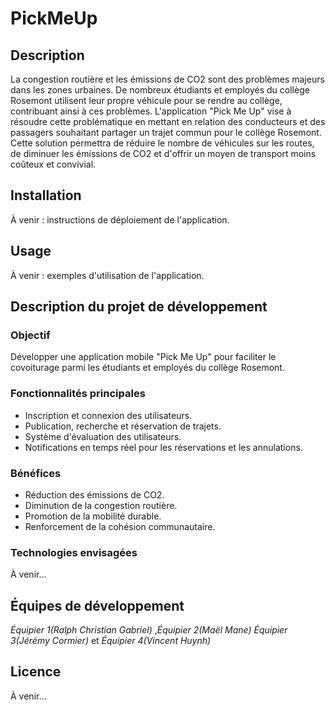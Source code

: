 # PickMeUp

## Description
La congestion routière et les émissions de CO2 sont des problèmes majeurs dans les zones urbaines. De nombreux étudiants et employés du collège Rosemont utilisent leur propre véhicule pour se rendre au collège, contribuant ainsi à ces problèmes. L'application "Pick Me Up" vise à résoudre cette problématique en mettant en relation des conducteurs et des passagers souhaitant partager un trajet commun pour le collège Rosemont. Cette solution permettra de réduire le nombre de véhicules sur les routes, de diminuer les émissions de CO2 et d'offrir un moyen de transport moins coûteux et convivial.

## Installation
<!-- TODO -->
À venir : instructions de déploiement de l'application.

## Usage
<!-- TODO -->
À venir : exemples d'utilisation de l'application.

## Description du projet de développement

### Objectif
Développer une application mobile "Pick Me Up" pour faciliter le covoiturage parmi les étudiants et employés du collège Rosemont.

### Fonctionnalités principales
- Inscription et connexion des utilisateurs.
- Publication, recherche et réservation de trajets.
- Système d'évaluation des utilisateurs.
- Notifications en temps réel pour les réservations et les annulations.

### Bénéfices
- Réduction des émissions de CO2.
- Diminution de la congestion routière.
- Promotion de la mobilité durable.
- Renforcement de la cohésion communautaire.

### Technologies envisagées
À venir...

## Équipes de développement


*Équipier 1(Ralph Christian Gabriel)* ,*Équipier 2(Maël Mane)* *Équipier 3(Jérémy Cormier)* et *Équipier 4(Vincent Huynh)* 


## Licence
<!-- TODO -->
À venir...
